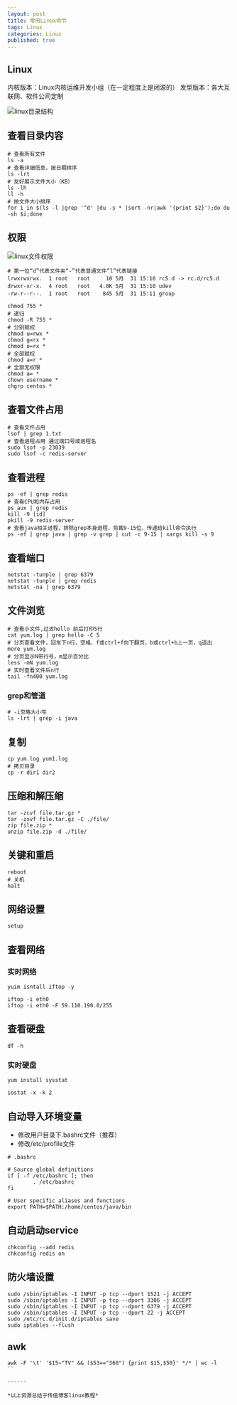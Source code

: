 ```yaml
---  
layout: post  
title: 常用Linux命令  
tags: Linux  
categories: Linux  
published: true  
---  
```


## Linux

内核版本：Linux内核运维开发小组（在一定程度上是闭源的）
发型版本：各大互联网、软件公司定制

![linux目录结构](/static/img/linux/linux.png "linux目录结构")

## 查看目录内容

```shell
# 查看所有文件
ls -a
# 查看详细信息，按日期排序
ls -lrt
# 友好展示文件大小（KB）
ls -lh
ll -h
# 按文件大小排序
for i in $(ls -l |grep '^d' |du -s * |sort -nr|awk '{print $2}');do du -sh $i;done
```

## 权限

![linux文件权限](/static/img/linux/mod.png "linux文件权限")

```shell
# 第一位“d”代表文件夹“-”代表普通文件“l”代表链接
lrwxrwxrwx.  1 root   root     10 5月  31 15:10 rc5.d -> rc.d/rc5.d
drwxr-xr-x.  4 root   root   4.0K 5月  31 15:10 udev
-rw-r--r--.  1 root   root    845 5月  31 15:11 group

chmod 755 *
# 递归
chmod -R 755 *
# 分别赋权
chmod u=rwx *
chmod g=rx *
chmod o=rx *
# 全部赋权
chmod a=r *
# 全部无权限
chmod a= *
chown username *
chgrp centos *
```

## 查看文件占用

```shell
# 查看文件占用
lsof | grep 1.txt
# 查看进程占用 通过端口号或进程名
sudo lsof -p 23039
sudo lsof -c redis-server
```

## 查看进程

```shell
ps -ef | grep redis
# 查看CPU和内存占用
ps aux | grep redis
kill -9 [id]
pkill -9 redis-server
# 查看java相关进程，排除grep本身进程，剪裁9-15位，传递给kill命令执行
ps -ef | grep java | grep -v grep | cut -c 9-15 | xargs kill -s 9
```

## 查看端口

```shell
netstat -tunple | grep 6379
netstat -tunple | grep redis
netstat -na | grep 6379
```

## 文件浏览

```shell
# 查看小文件,过滤hello 前后打印5行
cat yum.log | grep hello -C 5
# 分页查看文件，回车下n行，空格、f或ctrl+f向下翻页，b或ctrl+b上一页，q退出
more yum.log
# 分页显示N带行号，m显示百分比
less -mN yum.log
# 实时查看文件后n行
tail -fn400 yum.log
```

### grep和管道

```shell
# -i忽略大小写
ls -lrt | grep -i java
```

## 复制

```shell
cp yum.log yum1.log
# 拷贝目录
cp -r dir1 dir2
```

## 压缩和解压缩

```shell
tar -zcvf file.tar.gz *
tar -zxvf file.tar.gz -C ./file/
zip file.zip *
unzip file.zip -d ./file/
```

## 关键和重启

```shell
reboot
# 关机
halt
```

## 网络设置

```shell
setup
```

## 查看网络

### 实时网络

```shell
yuim isntall iftop -y

iftop -i eth0
iftop -i eth0 -F 59.110.190.0/255
```

## 查看硬盘

```shell
df -h
```

### 实时硬盘

```shell
yum install sysstat

iostat -x -k 2
```

## 自动导入环境变量

* 修改用户目录下.bashrc文件（推荐）
* 修改/etc/profile文件

```shell
# .bashrc

# Source global definitions
if [ -f /etc/bashrc ]; then
        . /etc/bashrc
fi

# User specific aliases and functions
export PATH=$PATH:/home/centos/java/bin
```

## 自动启动service

```shell
chkconfig --add redis
chkconfig redis on
```

## 防火墙设置

```shell
sudo /sbin/iptables -I INPUT -p tcp --dport 1521 -j ACCEPT
sudo /sbin/iptables -I INPUT -p tcp --dport 3306 -j ACCEPT
sudo /sbin/iptables -I INPUT -p tcp --dport 6379 -j ACCEPT
sudo /sbin/iptables -I INPUT -p tcp --dport 22 -j ACCEPT
sudo /etc/rc.d/init.d/iptables save
sudo iptables --flush
```

## awk

```shell
awk -F '\t' '$15~"TV" && ($53=="360") {print $15,$50}' */* | wc -l
``

------

*以上资源总结于传值博客linux教程*